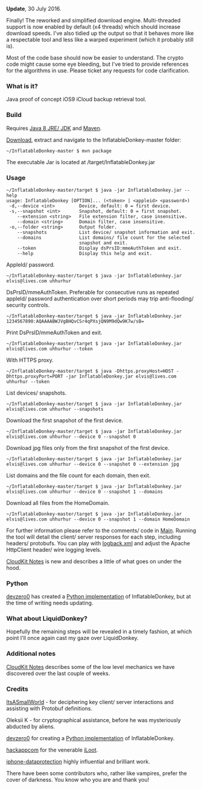 **Update**, 30 July 2016. 

Finally! The reworked and simplified download engine. Multi-threaded support is now enabled by default (x4 threads) which should increase download speeds. I've also tidied up the output so that it behaves more like a respectable tool and less like a warped experiment (which it probably still is).

Most of the code base should now be easier to understand. The crypto code might cause some eye bleeding, but I've tried to provide references for the algorithms in use. Please ticket any requests for code clarification.


### What is it?
Java proof of concept iOS9 iCloud backup retrieval tool.

### Build
Requires [Java 8 JRE/ JDK](http://www.oracle.com/technetwork/java/javase/downloads/index.html) and [Maven](https://maven.apache.org).

[Download](https://github.com/horrorho/InflatableDonkey/archive/master.zip), extract and navigate to the InflatableDonkey-master folder:

```
~/InflatableDonkey-master $ mvn package
```
The executable Jar is located at /target/InflatableDonkey.jar

### Usage
```
~/InflatableDonkey-master/target $ java -jar InflatableDonkey.jar --help
usage: InflatableDonkey [OPTION]... (<token> | <appleid> <password>)
 -d,--device <int>         Device, default: 0 = first device.
 -s,--snapshot <int>       Snapshot, default: 0 = first snapshot.
    --extension <string>   File extension filter, case insensitive.
    --domain <string>      Domain filter, case insensitive.
 -o,--folder <string>      Output folder.
    --snapshots            List device/ snapshot information and exit.
    --domains              List domains/ file count for the selected
                           snapshot and exit.
    --token                Display dsPrsID:mmeAuthToken and exit.
    --help                 Display this help and exit.
```

AppleId/ password.
```
~/InflatableDonkey-master/target $ java -jar InflatableDonkey.jar elvis@lives.com uhhurhur
```

DsPrsID/mmeAuthToken. Preferable for consecutive runs as repeated appleId/ password authentication over short periods may trip anti-flooding/ security controls.
```
~/InflatableDonkey-master/target $ java -jar InflatableDonkey.jar 1234567890:AQAAAABWJVgBHQvCSr4qPXsjQN9M9dQw9K7w/sB=
```

Print DsPrsID/mmeAuthToken and exit.
```
~/InflatableDonkey-master/target $ java -jar InflatableDonkey.jar elvis@lives.com uhhurhur --token
```

With HTTPS proxy.
```
~/InflatableDonkey-master/target $ java -Dhttps.proxyHost=HOST -Dhttps.proxyPort=PORT -jar InflatableDonkey.jar elvis@lives.com uhhurhur --token
```

List devices/ snapshots.
```
~/InflatableDonkey-master/target $ java -jar InflatableDonkey.jar elvis@lives.com uhhurhur --snapshots
```

Download the first snapshot of the first device.
```
~/InflatableDonkey-master/target $ java -jar InflatableDonkey.jar elvis@lives.com uhhurhur --device 0 --snapshot 0
```

Download jpg files only from the first snapshot of the first device.
```
~/InflatableDonkey-master/target $ java -jar InflatableDonkey.jar elvis@lives.com uhhurhur --device 0 --snapshot 0 --extension jpg
```

List domains and the file count for each domain, then exit.
```
~/InflatableDonkey-master/target $ java -jar InflatableDonkey.jar elvis@lives.com uhhurhur --device 0 --snapshot 1 --domains
```

Download all files from the HomeDomain.
```
~/InflatableDonkey-master/target $ java -jar InflatableDonkey.jar elvis@lives.com uhhurhur --device 0 --snapshot 1 --domain HomeDomain
```


For further information please refer to the comments/ code in [Main](https://github.com/horrorho/InflatableDonkey/blob/master/src/main/java/com/github/horrorho/inflatabledonkey/Main.java). Running the tool will detail the client/ server responses for each step, including headers/ protobufs. You can play with [logback.xml](https://github.com/horrorho/InflatableDonkey/blob/master/src/main/resources/logback.xml) and adjust the Apache HttpClient header/ wire logging levels.

[CloudKit Notes](https://github.com/horrorho/InflatableDonkey/blob/master/CloudKit.md) is new and describes a little of what goes on under the hood.

### Python
[devzero0](https://github.com/devzero0) has created a [Python implementation](https://github.com/devzero0/iOS9_iCloud_POC) of InflatableDonkey, but at the time of writing needs updating.

### What about LiquidDonkey?
Hopefully the remaining steps will be revealed in a timely fashion, at which point I'll once again cast my gaze over LiquidDonkey.

### Additional notes
[CloudKit Notes](https://github.com/horrorho/InflatableDonkey/blob/master/CloudKit.md) describes some of the low level mechanics we have discovered over the last couple of weeks.

### Credits
[ItsASmallWorld](https://github.com/ItsASmallWorld) - for deciphering key client/ server interactions and assisting with Protobuf definitions.

Oleksii K - for cryptographical assistance, before he was mysteriously abducted by aliens.

[devzero0](https://github.com/devzero0) for creating a [Python implementation](https://github.com/devzero0/iOS9_iCloud_POC) of InflatableDonkey.

[hackappcom](https://github.com/hackappcom) for the venerable [iLoot](https://github.com/hackappcom/iloot).

[iphone-dataprotection](https://code.google.com/p/iphone-dataprotection/) highly influential and brilliant work.

There have been some contributors who, rather like vampires, prefer the cover of darkness. You know who you are and thank you!
